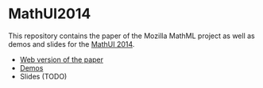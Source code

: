 MathUI2014
==========

This repository contains the paper of the Mozilla MathML project as well as demos and slides for the [MathUI 2014](http://cermat.org/events/MathUI/14/).

* [Web version of the paper](http://fred-wang.github.io/MathUI2014/paper/output/index.html)
* [Demos](http://fred-wang.github.io/MathUI2014/demos/)
* Slides (TODO)
